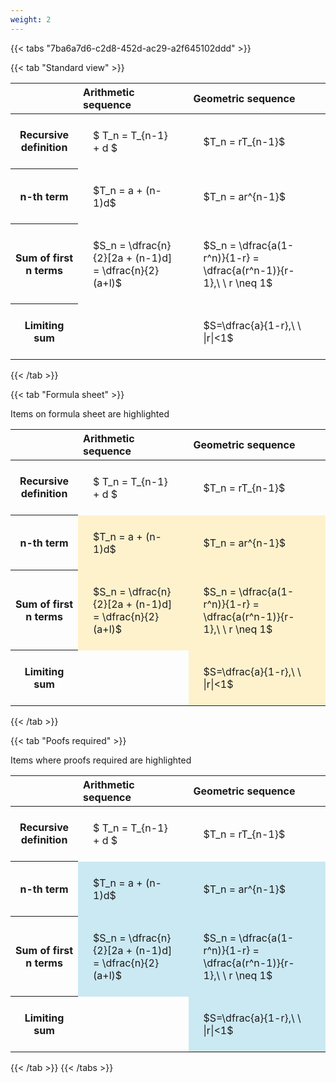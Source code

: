 ```yaml
---
weight: 2
---
```


{{< tabs "7ba6a7d6-c2d8-452d-ac29-a2f645102ddd" >}}

{{< tab "Standard view" >}}

<style type="text/css">
#T_6c755 th.col_heading {
  text-align: left;
  font-size: 1em;
}
#T_6c755 td {
  text-align: left;
  font-size: 1em;
  padding: 1.5em;
}
</style>
<table id="T_6c755">
  <thead>
    <tr>
      <th class="blank level0" >&nbsp;</th>
      <th id="T_6c755_level0_col0" class="col_heading level0 col0" >Arithmetic sequence</th>
      <th id="T_6c755_level0_col1" class="col_heading level0 col1" >Geometric sequence</th>
    </tr>
  </thead>
  <tbody>
    <tr>
      <th id="T_6c755_level0_row0" class="row_heading level0 row0" >Recursive definition</th>
      <td id="T_6c755_row0_col0" class="data row0 col0" >$ T_n = T_{n-1} + d $</td>
      <td id="T_6c755_row0_col1" class="data row0 col1" >$T_n = rT_{n-1}$</td>
    </tr>
    <tr>
      <th id="T_6c755_level0_row1" class="row_heading level0 row1" >n-th term</th>
      <td id="T_6c755_row1_col0" class="data row1 col0" >$T_n = a + (n-1)d$</td>
      <td id="T_6c755_row1_col1" class="data row1 col1" >$T_n = ar^{n-1}$</td>
    </tr>
    <tr>
      <th id="T_6c755_level0_row2" class="row_heading level0 row2" >Sum of first n terms</th>
      <td id="T_6c755_row2_col0" class="data row2 col0" >$S_n = \dfrac{n}{2}[2a + (n-1)d] = \dfrac{n}{2}(a+l)$</td>
      <td id="T_6c755_row2_col1" class="data row2 col1" >$S_n = \dfrac{a(1-r^n)}{1-r} = \dfrac{a(r^n-1)}{r-1},\ \  r \neq 1$</td>
    </tr>
    <tr>
      <th id="T_6c755_level0_row3" class="row_heading level0 row3" >Limiting sum</th>
      <td id="T_6c755_row3_col0" class="data row3 col0" ></td>
      <td id="T_6c755_row3_col1" class="data row3 col1" >$S=\dfrac{a}{1-r},\ \ |r|<1$</td>
    </tr>
  </tbody>
</table>
{{< /tab >}}

{{< tab "Formula sheet" >}}

Items on formula sheet are highlighted 
<br>
<style type="text/css">
#T_e77b7 th.col_heading {
  text-align: left;
  font-size: 1em;
}
#T_e77b7 td {
  text-align: left;
  font-size: 1em;
  padding: 1.5em;
}
#T_e77b7_row0_col0, #T_e77b7_row0_col1, #T_e77b7_row3_col0 {
  background-color: rgba(0,0,0,0);
}
#T_e77b7_row1_col0, #T_e77b7_row1_col1, #T_e77b7_row2_col0, #T_e77b7_row2_col1, #T_e77b7_row3_col1 {
  background-color: rgba(255,194,10, 0.2);
}
</style>
<table id="T_e77b7">
  <thead>
    <tr>
      <th class="blank level0" >&nbsp;</th>
      <th id="T_e77b7_level0_col0" class="col_heading level0 col0" >Arithmetic sequence</th>
      <th id="T_e77b7_level0_col1" class="col_heading level0 col1" >Geometric sequence</th>
    </tr>
  </thead>
  <tbody>
    <tr>
      <th id="T_e77b7_level0_row0" class="row_heading level0 row0" >Recursive definition</th>
      <td id="T_e77b7_row0_col0" class="data row0 col0" >$ T_n = T_{n-1} + d $</td>
      <td id="T_e77b7_row0_col1" class="data row0 col1" >$T_n = rT_{n-1}$</td>
    </tr>
    <tr>
      <th id="T_e77b7_level0_row1" class="row_heading level0 row1" >n-th term</th>
      <td id="T_e77b7_row1_col0" class="data row1 col0" >$T_n = a + (n-1)d$</td>
      <td id="T_e77b7_row1_col1" class="data row1 col1" >$T_n = ar^{n-1}$</td>
    </tr>
    <tr>
      <th id="T_e77b7_level0_row2" class="row_heading level0 row2" >Sum of first n terms</th>
      <td id="T_e77b7_row2_col0" class="data row2 col0" >$S_n = \dfrac{n}{2}[2a + (n-1)d] = \dfrac{n}{2}(a+l)$</td>
      <td id="T_e77b7_row2_col1" class="data row2 col1" >$S_n = \dfrac{a(1-r^n)}{1-r} = \dfrac{a(r^n-1)}{r-1},\ \  r \neq 1$</td>
    </tr>
    <tr>
      <th id="T_e77b7_level0_row3" class="row_heading level0 row3" >Limiting sum</th>
      <td id="T_e77b7_row3_col0" class="data row3 col0" ></td>
      <td id="T_e77b7_row3_col1" class="data row3 col1" >$S=\dfrac{a}{1-r},\ \ |r|<1$</td>
    </tr>
  </tbody>
</table>
{{< /tab >}}

{{< tab "Poofs required" >}}

Items where proofs required are highlighted 
<br>
<style type="text/css">
#T_69828 th.col_heading {
  text-align: left;
  font-size: 1em;
}
#T_69828 td {
  text-align: left;
  font-size: 1em;
  padding: 1.5em;
}
#T_69828_row0_col0, #T_69828_row0_col1, #T_69828_row3_col0 {
  background-color: rgba(0,0,0,0);
}
#T_69828_row1_col0, #T_69828_row1_col1, #T_69828_row2_col0, #T_69828_row2_col1, #T_69828_row3_col1 {
  background-color: rgba(0,150,200, 0.2);
}
</style>
<table id="T_69828">
  <thead>
    <tr>
      <th class="blank level0" >&nbsp;</th>
      <th id="T_69828_level0_col0" class="col_heading level0 col0" >Arithmetic sequence</th>
      <th id="T_69828_level0_col1" class="col_heading level0 col1" >Geometric sequence</th>
    </tr>
  </thead>
  <tbody>
    <tr>
      <th id="T_69828_level0_row0" class="row_heading level0 row0" >Recursive definition</th>
      <td id="T_69828_row0_col0" class="data row0 col0" >$ T_n = T_{n-1} + d $</td>
      <td id="T_69828_row0_col1" class="data row0 col1" >$T_n = rT_{n-1}$</td>
    </tr>
    <tr>
      <th id="T_69828_level0_row1" class="row_heading level0 row1" >n-th term</th>
      <td id="T_69828_row1_col0" class="data row1 col0" >$T_n = a + (n-1)d$</td>
      <td id="T_69828_row1_col1" class="data row1 col1" >$T_n = ar^{n-1}$</td>
    </tr>
    <tr>
      <th id="T_69828_level0_row2" class="row_heading level0 row2" >Sum of first n terms</th>
      <td id="T_69828_row2_col0" class="data row2 col0" >$S_n = \dfrac{n}{2}[2a + (n-1)d] = \dfrac{n}{2}(a+l)$</td>
      <td id="T_69828_row2_col1" class="data row2 col1" >$S_n = \dfrac{a(1-r^n)}{1-r} = \dfrac{a(r^n-1)}{r-1},\ \  r \neq 1$</td>
    </tr>
    <tr>
      <th id="T_69828_level0_row3" class="row_heading level0 row3" >Limiting sum</th>
      <td id="T_69828_row3_col0" class="data row3 col0" ></td>
      <td id="T_69828_row3_col1" class="data row3 col1" >$S=\dfrac{a}{1-r},\ \ |r|<1$</td>
    </tr>
  </tbody>
</table>
{{< /tab >}}
{{< /tabs >}}